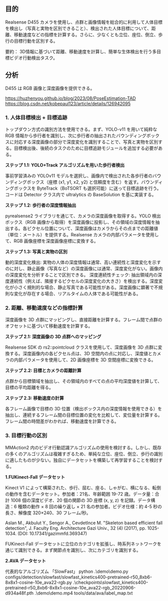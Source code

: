 ## 目的

Realsense D455 カメラを使用し、点群と画像情報を総合的に利用して人体目標を検出し（写真と実物を区別できること）、検出された人体目標について、距離、移動速度などの指標を計算する。さらに、少なくとも立位、座位、倒立、歩行の目標行動を区別する。

要約： 3D情報に基づいて距離、移動速度を計算し、簡単な生体検出を行う多目標ビデオ行動検出タスク。

## 分析

D455 は RGB 画像と深度画像を提供できる。

https://huzhenyou.github.io/blog/2023/08/PoseEstimation-TAD
https://blog.csdn.net/kobepaul123/article/details/126942095

### 1. 人体目標検出 + 目標追跡

トップダウン方式の識別方法を使用できる。まず、YOLO-v11 を用いて純粋な RGB 情報から歩行者を識別し、次に歩行者の抽出されたバウンディングボックスに対応する深度画像の部分で深度変化を識別することで、写真と実物を区別する。目標検出後、後続のタスクのために目標追跡モジュールを追加する必要がある。

**ステップ 1.1: YOLO+Track アルゴリズムを用いた歩行者検出**

事前学習済みの YOLOv11 モデルを選択し、画像内で検出された各歩行者のバウンディングボックス（座標 (x1, y1, x2, y2) と信頼度を含む）を返す。バウンディングボックスを ByteTrack（BoTSORT も選択可能）に送って目標追跡を行う。コードは Detector クラス内で ultralytics の BaseSolution を基に実装する。

**ステップ 1.2: 歩行者の深度情報抽出**

pyrealsense2 ライブラリを通じて、カメラの深度画像を取得する。YOLO 検出ボックス（RGB 画像から取得）を深度画像に投影し、その領域の深度情報を抽出する。各ピクセル位置について、深度画像はカメラからその点までの距離値（単位：メートル）を提供する。Realsense カメラの内部パラメータを使用して、RGB 画像座標を深度画像座標に変換する。

**ステップ 1.3: 写真と実物の区別**

動的深度変化検出: 実物の人体の深度情報は通常、高い連続性と深度変化を示すのに対し、静止画像（写真など）の深度画像には通常、深度変化がない。画像内の深度変化を分析することで区別できる。
深度連続性チェック: 抽出領域内の深度連続性（例えば、隣接するピクセルの深度変化の大きさ）を検出する。深度変化が小さく規則的な場合、静止写真である可能性がある。深度画像に顕著で不規則な変化が存在する場合、リアルタイムの人体である可能性がある。

### 2. 距離、移動速度などの指標計算

深度画像を 3D 点群にマッピングし、直接距離を計算する。フレーム間で点群のオフセットに基づいて移動速度を計算する。

**ステップ 2.1: 深度画像の 3D 点群へのマッピング**

Realsense SDK の rs2::pointcloud クラスを使用して、深度画像を 3D 点群に変換する。深度画像内の各ピクセル点は、3D 空間内の点に対応し、深度値とカメラの内部パラメータを使用して、2D 画像座標を 3D 空間座標に変換できる。

**ステップ 2.2: 目標とカメラの距離計算**

点群から目標領域を抽出し、その領域内のすべての点の平均深度値を計算して、目標の平均距離を得る。

**ステップ 2.3: 移動速度の計算**

各フレーム画像で目標の 3D 位置（検出ボックス内の深度情報を使用できる）を抽出し、連続するフレーム間の目標位置の変化を比較して、変位量を計算する。フレーム間の時間差がわかれば、移動速度を計算できる。

### 3. 目標行動の区別

MMAction2 内のビデオ行動認識アルゴリズムの使用を検討する。しかし、既存の多くのアルゴリズムは複雑すぎるため、単純な立位、座位、倒立、歩行の識別に適したものが少ない。独自にデータセットを構築して再学習することを検討する。

**1.FUKinect-Fall データセット**

Kinect V1 によって構築された、歩行、屈む、座る、しゃがむ、横になる、転倒の動作を含むデータセット。参加者：21名、年齢範囲 19-72 歳。データ量：合計 1008 個の深度ビデオ、20 個の関節の 3D 座標 (x, y, z) を記録。データ構造：6 種類の動作 × 8 回の繰り返し × 21 名の参加者。ビデオ仕様：約 4-5 秒の長さ、解像度 320×240、30 フレーム/秒。

Aslan M., Akbulut Y., Sengor A., CevdetInce M. "Skeleton based efficient fall detection", J. Faculty Eng. Architecture Gazi Univ., 32 (4) (2017), pp. 1025-1034. (DOI: 10.17341/gazimmfd.369347)

FUKinect-Fall データセットに立位のカテゴリを拡張し、時系列ネットワークを通じて識別できる。まず関節点を識別し、次にカテゴリを識別する。

**2.AVA データセット**

代表的なアルゴリズム 「SlowFast」
python .\demo\demo.py
configs/detection/slowfast/slowfast_kinetics400-pretrained-r50_8xb6-8x8x1-cosine-10e_ava22-rgb.py .\checkpoints\slowfast_kinetics400-pretrained-r50_8xb6-8x8x1-cosine-10e_ava22-rgb_20220906-d934a48f.pth .\demo\demo.mp4 tools/data/ava/label_map.txt
